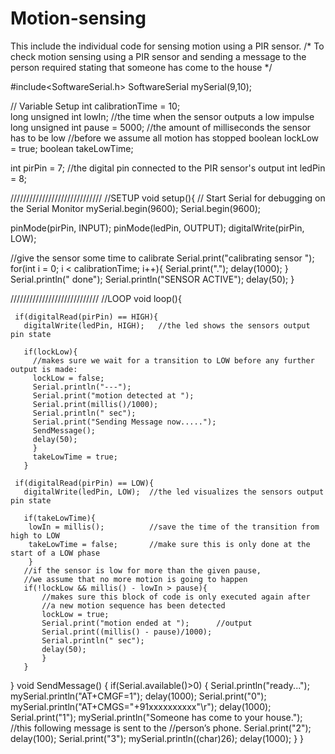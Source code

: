 # Motion-sensing
This include the individual code for sensing motion using a PIR sensor.
/*
To check motion sensing using  a PIR sensor and sending a message to the person required stating that someone has come to the house
*/

#include<SoftwareSerial.h>
SoftwareSerial mySerial(9,10);

// Variable Setup
int calibrationTime = 10;        
long unsigned int lowIn;         //the time when the sensor outputs a low impulse
long unsigned int pause = 5000;  	//the amount of milliseconds the sensor has to be low
					//before we assume all motion has stopped
boolean lockLow = true;
boolean takeLowTime;  

int pirPin = 7;    //the digital pin connected to the PIR sensor's output
int ledPin = 8;	

/////////////////////////////
//SETUP
void setup(){
// Start Serial for debugging on the Serial Monitor
  mySerial.begin(9600);
  Serial.begin(9600);

  pinMode(pirPin, INPUT);
  pinMode(ledPin, OUTPUT);
  digitalWrite(pirPin, LOW);

  //give the sensor some time to calibrate
  Serial.print("calibrating sensor ");
    for(int i = 0; i < calibrationTime; i++){
      Serial.print(".");
      delay(1000);
      }
    Serial.println(" done");
    Serial.println("SENSOR ACTIVE");
    delay(50);
  }

////////////////////////////
//LOOP
void loop(){

     if(digitalRead(pirPin) == HIGH){
       digitalWrite(ledPin, HIGH);   //the led shows the sensors output pin state

       if(lockLow){  
         //makes sure we wait for a transition to LOW before any further output is made:
         lockLow = false;            
         Serial.println("---");
         Serial.print("motion detected at ");
         Serial.print(millis()/1000);
         Serial.println(" sec"); 
         Serial.print("Sending Message now.....");
         SendMessage();
         delay(50);
         }         
         takeLowTime = true;
       }

     if(digitalRead(pirPin) == LOW){       
       digitalWrite(ledPin, LOW);  //the led visualizes the sensors output pin state

       if(takeLowTime){
        lowIn = millis();          //save the time of the transition from high to LOW
        takeLowTime = false;       //make sure this is only done at the start of a LOW phase
        }
       //if the sensor is low for more than the given pause, 
       //we assume that no more motion is going to happen
       if(!lockLow && millis() - lowIn > pause){  
           //makes sure this block of code is only executed again after 
           //a new motion sequence has been detected
           lockLow = true;                        
           Serial.print("motion ended at ");      //output
           Serial.print((millis() - pause)/1000);
           Serial.println(" sec");
           delay(50);
           }
       }
       
  }
  void SendMessage()
  {
    if(Serial.available()>0)
      {
    Serial.println("ready...");
    mySerial.println("AT+CMGF=1");
  delay(1000);
  Serial.print("0");
  mySerial.println("AT+CMGS=\"+91xxxxxxxxxx\"\r");
  delay(1000);
  Serial.print("1");
  mySerial.println("Someone has come to your house."); //this following message is sent to the 
							//person’s phone.
  Serial.print("2");
  delay(100);
  Serial.print("3");
  mySerial.println((char)26);
  delay(1000);
   }
 }
